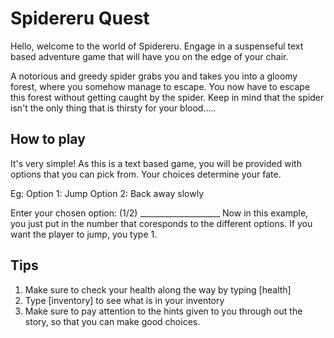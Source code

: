 # Spidereru Quest

Hello,  welcome to the world of Spidereru. Engage in  a suspenseful text based adventure game that will have you on the edge of your chair. 

A notorious and greedy spider grabs you and takes you into a gloomy forest, where you somehow manage to escape. You now have to escape this forest without getting caught by the spider. Keep in mind that the spider isn't the only thing that is thirsty for your blood.....


## How to play

It's very simple! As this is a text based game, you will be provided with options that you can pick from. Your choices determine your fate. 

Eg:
Option 1: Jump
Option 2: Back away slowly

Enter your chosen option: (1/2) ____________________
Now in this example, you just put in the number that coresponds to the different options. If you want the player to jump, you type 1.  

## Tips

1. Make sure to check your health along the way by typing [health]
2. Type [inventory] to see what is in your inventory
3. Make sure to pay attention to the hints given to you through out the story, so that you can make good choices. 

